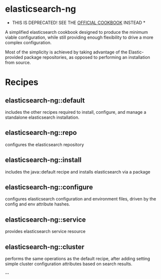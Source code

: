 # elasticsearch-ng

* THIS IS DEPRECATED! SEE THE [OFFICIAL COOKBOOK][cb] INSTEAD *

A simplified elasticsearch cookbook designed to produce
the minimum viable configuration, while still providing
enough flexibility to drive a more complex configuration.

Most of the simplicity is achieved by taking advantage of
the Elastic-provided package repositories, as opposed to
performing an installation from source.

# Recipes

## elasticsearch-ng::default

includes the other recipes required to install, configure,
and manage a standalone elasticsearch installation.

## elasticsearch-ng::repo

configures the elasticsearch repository

## elasticsearch-ng::install

includes the java::default recipe and installs elasticsearch
via a package

## elasticsearch-ng::configure

configures elasticsearch configuration and environment
files, driven by the config and env attribute hashes.

## elasticsearch-ng::service

provides elasticsearch service resource

## elasticsearch-ng::cluster

performs the same operations as the default recipe, after
adding setting simple cluster configuration attributes
based on search results.

--

[cb]: https://github.com/elastic/cookbook-elasticsearch
